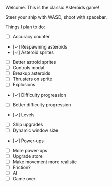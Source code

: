 Welcome. This is the classic Asteroids game!

Steer your ship with WASD, shoot with spacebar.

Things I plan to do:

- [ ] Accuracy counter
- [✓] Respawning asteroids
- [✓] Asteroid sprites
- [ ] Better astroid sprites
- [ ] Controls modal
- [ ] Breakup asteroids
- [ ] Thrusters on sprite
- [ ] Explosions
- [✓] Difficulty progression
- [ ] Better difficulty progression
- [✓] Levels
- [ ] Ship upgrades
- [ ] Dynamic window size
- [✓] Power-ups
- [ ] More power-ups
- [ ] Upgrade store
- [ ] Make movement more realistic
- [ ] Friction?
- [ ] AI
- [ ] Game over

